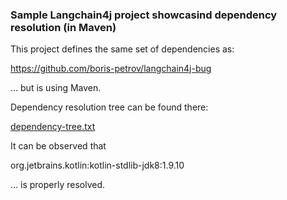 ### Sample Langchain4j project showcasind dependency resolution (in Maven)

This project defines the same set of dependencies as:

https://github.com/boris-petrov/langchain4j-bug

... but is using Maven.

Dependency resolution tree can be found there:

[dependency-tree.txt](https://github.com/PrimosK/langchain4j-test-app/blob/main/dependency-tree.txt)

It can be observed that

org.jetbrains.kotlin:kotlin-stdlib-jdk8:1.9.10

... is properly resolved. 
